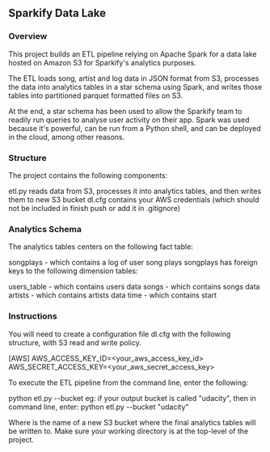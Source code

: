 ## Sparkify Data Lake

### Overview

This project builds an ETL pipeline relying on Apache Spark for a data lake hosted on Amazon S3 for Sparkify's analytics purposes.

The ETL loads song, artist and log data in JSON format from S3, processes the data into analytics tables in a star schema using Spark, and writes those tables into partitioned parquet formatted files on S3. 

At the end, a star schema has been used to allow the Sparkify team to readily run queries to analyse user activity on their app. Spark was used because it's powerful, can be run from a Python shell, and can be deployed in the cloud, among other reasons.

### Structure
The project contains the following components:

etl.py reads data from S3, processes it into analytics tables, and then writes them to new S3 bucket
dl.cfg contains your AWS credentials (which should not be included in finish push or add it in .gitignore)

### Analytics Schema
The analytics tables centers on the following fact table:

songplays - which contains a log of user song plays
songplays has foreign keys to the following dimension tables:

users_table - which contains users data
songs - which contains songs data
artists - which contains artists data
time - which contains start

### Instructions
You will need to create a configuration file dl.cfg with the following structure, with S3 read and write policy.

[AWS]
AWS_ACCESS_KEY_ID=<your_aws_access_key_id>
AWS_SECRET_ACCESS_KEY=<your_aws_secret_access_key>

To execute the ETL pipeline from the command line, enter the following:

python etl.py --bucket <your-output-s3-bucket-name>
eg: if your output bucket is called "udacity", then in command line, enter:
    python etl.py --bucket "udacity"

Where <your-output-s3-bucket-name> is the name of a new S3 bucket where the final analytics tables will be written to. Make sure your working directory is at the top-level of the project.
